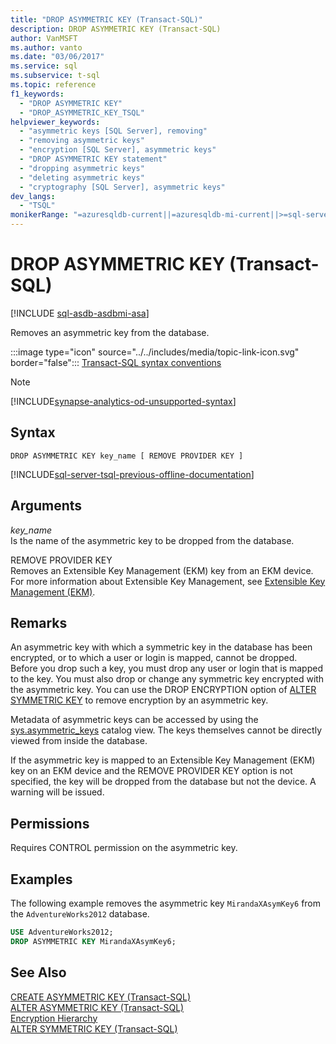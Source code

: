 ```yaml
---
title: "DROP ASYMMETRIC KEY (Transact-SQL)"
description: DROP ASYMMETRIC KEY (Transact-SQL)
author: VanMSFT
ms.author: vanto
ms.date: "03/06/2017"
ms.service: sql
ms.subservice: t-sql
ms.topic: reference
f1_keywords:
  - "DROP ASYMMETRIC KEY"
  - "DROP_ASYMMETRIC_KEY_TSQL"
helpviewer_keywords:
  - "asymmetric keys [SQL Server], removing"
  - "removing asymmetric keys"
  - "encryption [SQL Server], asymmetric keys"
  - "DROP ASYMMETRIC KEY statement"
  - "dropping asymmetric keys"
  - "deleting asymmetric keys"
  - "cryptography [SQL Server], asymmetric keys"
dev_langs:
  - "TSQL"
monikerRange: "=azuresqldb-current||=azuresqldb-mi-current||>=sql-server-2016||>=sql-server-linux-2017||=azure-sqldw-latest"
---
```

# DROP ASYMMETRIC KEY (Transact-SQL)
[!INCLUDE [sql-asdb-asdbmi-asa](../../includes/applies-to-version/sql-asdb-asdbmi-asa.md)]

  Removes an asymmetric key from the database.  
  
 :::image type="icon" source="../../includes/media/topic-link-icon.svg" border="false"::: [Transact-SQL syntax conventions](../../t-sql/language-elements/transact-sql-syntax-conventions-transact-sql.md)

> [!NOTE]
> [!INCLUDE[synapse-analytics-od-unsupported-syntax](../../includes/synapse-analytics-od-unsupported-syntax.md)] 
  
## Syntax  
  
```syntaxsql
DROP ASYMMETRIC KEY key_name [ REMOVE PROVIDER KEY ]  
```  
  
[!INCLUDE[sql-server-tsql-previous-offline-documentation](../../includes/sql-server-tsql-previous-offline-documentation.md)]

## Arguments
 *key_name*  
 Is the name of the asymmetric key to be dropped from the database.  
  
 REMOVE PROVIDER KEY  
 Removes an Extensible Key Management (EKM) key from an EKM device. For more information about Extensible Key Management, see [Extensible Key Management &#40;EKM&#41;](../../relational-databases/security/encryption/extensible-key-management-ekm.md).  
  
## Remarks  
 An asymmetric key with which a symmetric key in the database has been encrypted, or to which a user or login is mapped, cannot be dropped. Before you drop such a key, you must drop any user or login that is mapped to the key. You must also drop or change any symmetric key encrypted with the asymmetric key. You can use the DROP ENCRYPTION option of [ALTER SYMMETRIC KEY](../../t-sql/statements/alter-symmetric-key-transact-sql.md) to remove encryption by an asymmetric key.  
  
 Metadata of asymmetric keys can be accessed by using the [sys.asymmetric_keys](../../relational-databases/system-catalog-views/sys-asymmetric-keys-transact-sql.md) catalog view. The keys themselves cannot be directly viewed from inside the database.  
  
 If the asymmetric key is mapped to an Extensible Key Management (EKM) key on an EKM device and the REMOVE PROVIDER KEY option is not specified, the key will be dropped from the database but not the device. A warning will be issued.  
  
## Permissions  
 Requires CONTROL permission on the asymmetric key.  
  
## Examples  
 The following example removes the asymmetric key `MirandaXAsymKey6` from the `AdventureWorks2012` database.  
  
```sql  
USE AdventureWorks2012;  
DROP ASYMMETRIC KEY MirandaXAsymKey6;  
```  
  
## See Also  
 [CREATE ASYMMETRIC KEY &#40;Transact-SQL&#41;](../../t-sql/statements/create-asymmetric-key-transact-sql.md)   
 [ALTER ASYMMETRIC KEY &#40;Transact-SQL&#41;](../../t-sql/statements/alter-asymmetric-key-transact-sql.md)   
 [Encryption Hierarchy](../../relational-databases/security/encryption/encryption-hierarchy.md)   
 [ALTER SYMMETRIC KEY &#40;Transact-SQL&#41;](../../t-sql/statements/alter-symmetric-key-transact-sql.md)  
  
  
